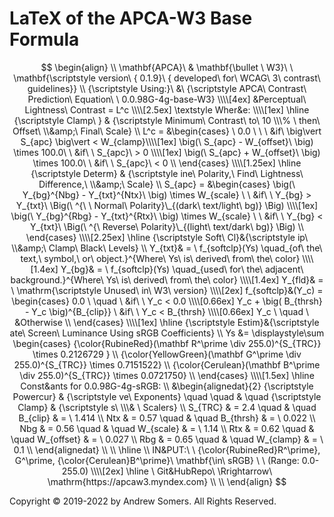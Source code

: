 # LaTeX of the APCA-W3 Base Formula

$$
\begin{align} \\
\mathbf{APCA}\ & \mathbf{\bullet \ W3}\ \ \mathbf{\scriptstyle version\ { 0.1.9}\ { developed\ for\ WCAG\  3\ contrast\ guidelines}} \\
{\scriptstyle Using:}\ &\ {\scriptstyle APCA\ Contrast\ Prediction\ Equation\ \ 0.0.98G-4g-base-W3} \\\\[4ex]
&Perceptual\ Lightness\ Contrast = L^c \\\\[2.5ex]
\textstyle Wher&e: \\\\[1ex]
\hline
{\scriptstyle Clamp\ } & {\scriptstyle Minimum\ Contrast\ to\ 10 \\\% \ then\ Offset\ \\&amp;\ Final\ Scale} \\
L^c = &\begin{cases}
  \ 0.0 \  \  \                                      &if\ \big\vert S_{apc} \big\vert < W_{clamp}\\\\[1ex]
  \big(\ S_{apc} - W_{offset}\ \big) \times 100.0\ \ &if\ \ S_{apc}\ > 0 \\\\[1ex]
  \big(\ S_{apc} + W_{offset}\ \big) \times 100.0\ \ &if\ \ S_{apc}\ < 0 \\
\end{cases} \\\\[1.25ex]
\hline 
{\scriptstyle Determ} & {\scriptstyle ine\ Polarity,\ Find\ Lightness\ Difference,\ \\&amp;\ Scale} \\
S_{apc} = &\begin{cases}
\big(\ Y_{bg}^{Nbg} - Y_{txt}^{Ntx}\ \big) \times W_{scale} \ \ &if\ \ Y_{bg} > Y_{txt}\ \Big(\ ^{\ \ Normal\ Polarity}\_{(dark\ text/light\ bg)} \Big) \\\\[1ex]
\big(\ Y_{bg}^{Rbg} - Y_{txt}^{Rtx}\ \big) \times W_{scale} \ \ &if\ \ Y_{bg} < Y_{txt}\ \Big(\ ^{\  Reverse\ Polarity}\_{(light\ text/dark\ bg)} \Big) \\
\end{cases}  \\\\[2.25ex]
\hline
{\scriptstyle Soft\ Cl}&{\scriptstyle ip\ \\&amp;\ Clamp\ Black\ Levels} \\
Y_{txt}& = \ f_{softclp}(Ys) \quad_{of\ the\ text,\ symbol,\ or\ object.}^{Where\ Ys\ is\ derived\ from\ the\ color} \\\\[1.4ex]
Y_{bg}& = \ f_{softclp}(Ys) \quad_{used\ for\ the\ adjacent\ background.}^{Where\ Ys\ is\ derived\ from\ the\ color} \\\\[1.4ex]
Y_{fld}& = \ \mathrm{\scriptstyle Unused\ in\ W3\ version} \\\\[2ex]
f_{softclp}&(Y_c) = \begin{cases}
  0.0   \ \quad                                \ &if\ \ Y_c  <  0.0 \\\\[0.66ex]
  Y_c + \big( B_{thrsh} - Y_c \big)^{B_{clip}} \ &if\ \ Y_c  <  B_{thrsh} \\\\[0.66ex]
  Y_c   \ \quad                                \ &Otherwise \\
\end{cases}  \\\\[1ex]
\hline
{\scriptstyle Estim}&{\scriptstyle ate\ Screen\ Luminance Using sRGB Coefficients} \\
Ys &= \displaystyle\sum \begin{cases} 
{\color{RubineRed}(\mathbf R^\prime \div 255.0)^{S_{TRC}} \times 0.2126729 } \\
{\color{YellowGreen}(\mathbf G^\prime \div 255.0)^{S_{TRC}} \times 0.7151522} \\
{\color{Cerulean}(\mathbf B^\prime \div 255.0)^{S_{TRC}} \times 0.0721750} \\ 
\end{cases}  \\\\[1.5ex]
\hline 
Const&ants for 0.0.98G-4g-sRGB: \\
&\begin{alignedat}{2}
{\scriptstyle Powercur} & {\scriptstyle ve\ Exponents} \quad \quad & \quad {\scriptstyle Clamp} & {\scriptstyle s\ \\\& \ Scalers} \\
S_{TRC} & = 2.4 \quad & \quad  B_{clip} & = \  1.414 \\
   Ntx & = 0.57 \quad & \quad  B_{thrsh} & = \  0.022 \\
   Nbg & = 0.56 \quad & \quad  W_{scale} & = \  1.14 \\
   Rtx & = 0.62 \quad & \quad  W_{offset} & = \  0.027 \\
   Rbg & = 0.65 \quad & \quad  W_{clamp} & = \  0.1  \\
\end{alignedat} \\ \\
\hline \\
IN&PUT:\ \ {\color{RubineRed}R^\prime}, G^\prime, {\color{Cerulean}B^\prime}\ \mathbf{\in\ sRGB} \ \ (Range: 0.0-255.0) \\\\[2ex]
\hline 
\  Git&HubRepo\  \Rrightarrow\  \mathrm{https://apcaw3.myndex.com}  \\
\\
\end{align}
$$




Copyright © 2019-2022 by Andrew Somers. All Rights Reserved.
  
